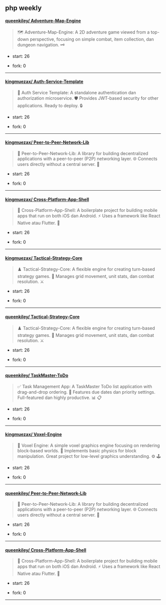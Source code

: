 ## php weekly

#### [queenkiley/ Adventure-Map-Engine](https://github.com/queenkiley/Adventure-Map-Engine)
>  🗺️ Adventure-Map-Engine: A 2D adventure game viewed from a top-down perspective, focusing on simple combat, item collection, dan dungeon navigation. 🗝️
+ start: 26
+ fork: 0
---
#### [kingmuezax/ Auth-Service-Template](https://github.com/kingmuezax/Auth-Service-Template)
>  🔑 Auth Service Template: A standalone authentication dan authorization microservice. 🛡️ Provides JWT-based security for other applications. Ready to deploy. 🔒
+ start: 26
+ fork: 0
---
#### [kingmuezax/ Peer-to-Peer-Network-Lib](https://github.com/kingmuezax/Peer-to-Peer-Network-Lib)
>  🤝 Peer-to-Peer-Network-Lib: A library for building decentralized applications with a peer-to-peer (P2P) networking layer. 🌐 Connects users directly without a central server. 🔗
+ start: 26
+ fork: 0
---
#### [kingmuezax/ Cross-Platform-App-Shell](https://github.com/kingmuezax/Cross-Platform-App-Shell)
>  📱 Cross-Platform-App-Shell: A boilerplate project for building mobile apps that run on both iOS dan Android. ⚡ Uses a framework like React Native atau Flutter. 🚀
+ start: 26
+ fork: 0
---
#### [kingmuezax/ Tactical-Strategy-Core](https://github.com/kingmuezax/Tactical-Strategy-Core)
>  ♟️ Tactical-Strategy-Core: A flexible engine for creating turn-based strategy games. 🧠 Manages grid movement, unit stats, dan combat resolution. ⚔️
+ start: 26
+ fork: 0
---
#### [queenkiley/ Tactical-Strategy-Core](https://github.com/queenkiley/Tactical-Strategy-Core)
>  ♟️ Tactical-Strategy-Core: A flexible engine for creating turn-based strategy games. 🧠 Manages grid movement, unit stats, dan combat resolution. ⚔️
+ start: 26
+ fork: 0
---
#### [queenkiley/ TaskMaster-ToDo](https://github.com/queenkiley/TaskMaster-ToDo)
>  ✅ Task Management App: A TaskMaster ToDo list application with drag-and-drop ordering. 📝 Features due dates dan priority settings. Full-featured dan highly productive. 📊 📋
+ start: 26
+ fork: 0
---
#### [kingmuezax/ Voxel-Engine](https://github.com/kingmuezax/Voxel-Engine)
>  🧱 Voxel Engine: A simple voxel graphics engine focusing on rendering block-based worlds. 🧊 Implements basic physics for block manipulation. Great project for low-level graphics understanding. ⚙️ 🕹️
+ start: 26
+ fork: 0
---
#### [queenkiley/ Peer-to-Peer-Network-Lib](https://github.com/queenkiley/Peer-to-Peer-Network-Lib)
>  🤝 Peer-to-Peer-Network-Lib: A library for building decentralized applications with a peer-to-peer (P2P) networking layer. 🌐 Connects users directly without a central server. 🔗
+ start: 26
+ fork: 0
---
#### [queenkiley/ Cross-Platform-App-Shell](https://github.com/queenkiley/Cross-Platform-App-Shell)
>  📱 Cross-Platform-App-Shell: A boilerplate project for building mobile apps that run on both iOS dan Android. ⚡ Uses a framework like React Native atau Flutter. 🚀
+ start: 26
+ fork: 0
---
